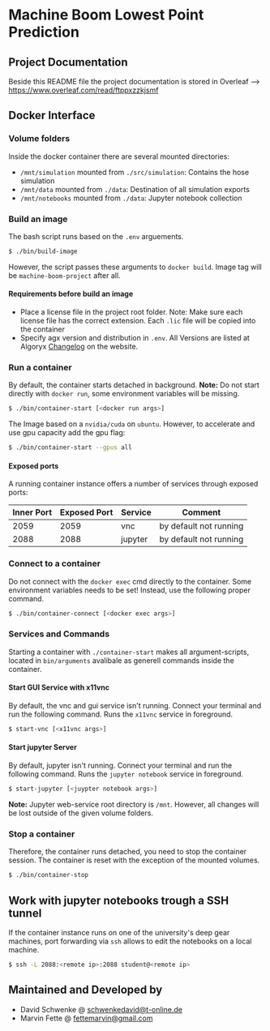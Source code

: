 # Machine Boom Lowest Point Prediction
## Project Documentation
Beside this README file the project documentation is stored in Overleaf --> https://www.overleaf.com/read/ftppxzzkjsmf

## Docker Interface
### Volume folders
Inside the docker container there are several mounted directories:
- `/mnt/simulation` mounted from `./src/simulation`: Contains the hose simulation
- `/mnt/data` mounted from `./data`: Destination of all simulation exports
- `/mnt/notebooks` mounted from `./data`: Jupyter notebook collection

### Build an image
The bash script runs based on the `.env` arguements.
```bash
$ ./bin/build-image
```
However, the script passes these arguments to `docker build`. Image tag will be `machine-boom-project` after all.

#### Requirements before build an image
- Place a license file in the project root folder. Note: Make sure each license file has the correct extension. Each `.lic` file will be copied into the container
- Specify agx version and distribution in `.env`. All Versions are listed at Algoryx [Changelog](https://www.algoryx.se/documentation/complete/agx/tags/latest/doc/UserManual/source/changelog.html) on the website.

### Run a container
By default, the container starts detached in background. **Note:** Do not start directly with `docker run`, 
some environment variables will be missing. 
```bash
$ ./bin/container-start [<docker run args>]
```

The Image based on a `nvidia/cuda` on `ubuntu`. However, to accelerate and use gpu capacity add the gpu flag:
```bash
$ ./bin/container-start --gpus all
```

#### Exposed ports
A running container instance offers a number of services through exposed ports:

|Inner Port|Exposed Port|Service|Comment|
|--|--|--|--|
|2059|2059|vnc|by default not running|
|2088|2088|jupyter|by default not running|


### Connect to a container
Do not connect with the `docker exec` cmd directly to the container. Some environment variables needs to be set! Instead,
use the following proper command.
```bash
$ ./bin/container-connect [<docker exec args>]
```

### Services and Commands
Starting a container with `./container-start` makes all argument-scripts, located in `bin/arguments` avalibale as generell commands inside the container.

#### Start GUI Service with x11vnc
By default, the vnc and gui service isn't running. Connect your terminal and run the following command. Runs the `x11vnc` service in foreground.
```bash
$ start-vnc [<x11vnc args>]
```
#### Start jupyter Server
By default, jupyter isn't running. Connect your terminal and run the following command. Runs the `jupyter notebook` service in foreground.
```bash
$ start-jupyter [<juypter notebook args>]
```
**Note:** Jupyter web-service root directory is `/mnt`. However, all changes will be lost outside of the given volume folders.

### Stop a container
Therefore, the container runs detached, you need to stop the container session.
The container is reset with the exception of the mounted volumes.
```bash
$ ./bin/container-stop
```

## Work with jupyter notebooks trough a SSH tunnel
If the container instance runs on one of the university's deep gear machines, port forwarding via `ssh` allows to edit the notebooks on a local machine.
```bash
$ ssh -L 2088:<remote ip>:2088 student@<remote ip>
```

## Maintained and Developed by
- David Schwenke @ schwenkedavid@t-online.de
- Marvin Fette @ fettemarvin@gmail.com
